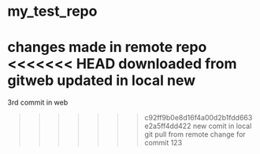 # my_test_repo
changes made in remote repo
<<<<<<< HEAD
downloaded from gitweb
updated in local new 
=======
3rd commit in web
>>>>>>> c92ff9b0e8d16f4a00d2b1fdd663e2a5ff4dd422
new comit in local
git pull from remote
change for commit
123
